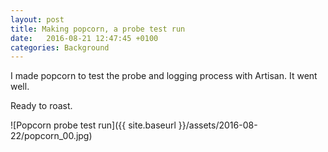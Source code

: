 ```yaml
---
layout: post
title: Making popcorn, a probe test run
date:   2016-08-21 12:47:45 +0100
categories: Background
---
```


I made popcorn to test the probe and logging process with Artisan. It went well. 

Ready to roast.

![Popcorn probe test run]({{ site.baseurl }}/assets/2016-08-22/popcorn_00.jpg)